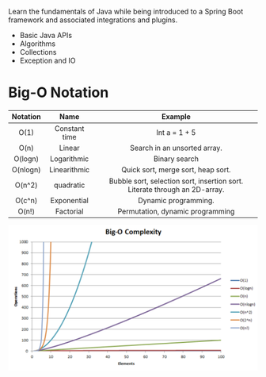 Learn the fundamentals of Java while being introduced to a Spring Boot framework and associated integrations and plugins.


* Basic Java APIs
* Algorithms
* Collections
* Exception and IO


# Big-O Notation
| Notation | Name   | Example   |
| :---:    | :---:  | :---:     |
|    O(1)  | Constant time  | Int a = 1 + 5   |
| O(n)     | Linear         | Search in an unsorted array. |
| O(logn)  | Logarithmic    | Binary search  |
| O(nlogn) | Linearithmic   | Quick sort, merge sort, heap sort. |
| O(n^2)   | quadratic      | Bubble sort, selection sort, insertion sort. Literate through an 2D-array. |
| O(c^n)   | Exponential    | Dynamic programming. |
| O(n!)    | Factorial      | Permutation, dynamic programming |


<p align="center">
  <img src="https://github.com/iamAkolab/udacity_javadev_nanodegree/blob/main/part2_java_basics/bigO.png" title="hover text">
</p>

